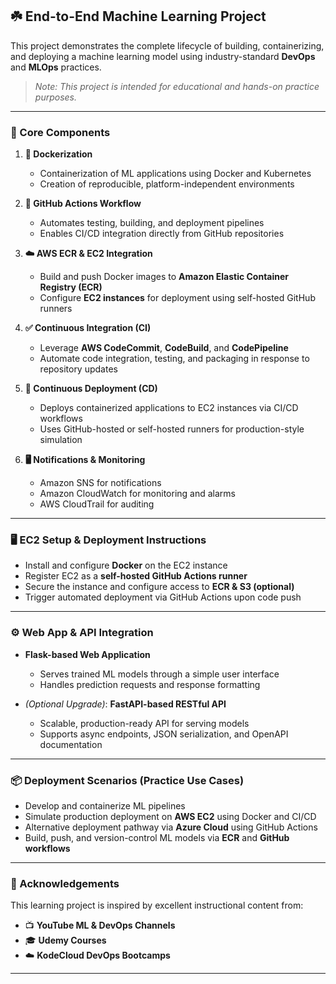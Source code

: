 ## ☘️ End-to-End Machine Learning Project

This project demonstrates the complete lifecycle of building, containerizing, and deploying a machine learning model using industry-standard **DevOps** and **MLOps** practices.  
>  *Note: This project is intended for educational and hands-on practice purposes.*

---

### 🚀 Core Components

1. **🧱 Dockerization**
   - Containerization of ML applications using Docker and Kubernetes  
   - Creation of reproducible, platform-independent environments

2. **🔁 GitHub Actions Workflow**
   - Automates testing, building, and deployment pipelines  
   - Enables CI/CD integration directly from GitHub repositories

3. **☁️ AWS ECR & EC2 Integration**
   - Build and push Docker images to **Amazon Elastic Container Registry (ECR)**  
   - Configure **EC2 instances** for deployment using self-hosted GitHub runners

4. **✅ Continuous Integration (CI)**
   - Leverage **AWS CodeCommit**, **CodeBuild**, and **CodePipeline**  
   - Automate code integration, testing, and packaging in response to repository updates

5. **🚀 Continuous Deployment (CD)**
   - Deploys containerized applications to EC2 instances via CI/CD workflows  
   - Uses GitHub-hosted or self-hosted runners for production-style simulation
     
6. **🖥️ Notifications & Monitoring**
   - Amazon SNS for notifications
   - Amazon CloudWatch for monitoring and alarms
   - AWS CloudTrail for auditing
---

### 🖥️ EC2 Setup & Deployment Instructions

- Install and configure **Docker** on the EC2 instance  
- Register EC2 as a **self-hosted GitHub Actions runner**  
- Secure the instance and configure access to **ECR & S3 (optional)**  
- Trigger automated deployment via GitHub Actions upon code push

---

### ⚙️ Web App & API Integration

- **Flask-based Web Application**
   - Serves trained ML models through a simple user interface
   - Handles prediction requests and response formatting

- *(Optional Upgrade)*: **FastAPI-based RESTful API**
   - Scalable, production-ready API for serving models  
   - Supports async endpoints, JSON serialization, and OpenAPI documentation

---

### 📦 Deployment Scenarios (Practice Use Cases)

- Develop and containerize ML pipelines  
- Simulate production deployment on **AWS EC2** using Docker and CI/CD  
- Alternative deployment pathway via **Azure Cloud** using GitHub Actions  
- Build, push, and version-control ML models via **ECR** and **GitHub workflows**

---

### 🙏 Acknowledgements

This learning project is inspired by excellent instructional content from:

- 📺 **YouTube ML & DevOps Channels**  
- 🎓 **Udemy Courses**  
- ☁️ **KodeCloud DevOps Bootcamps**

---
